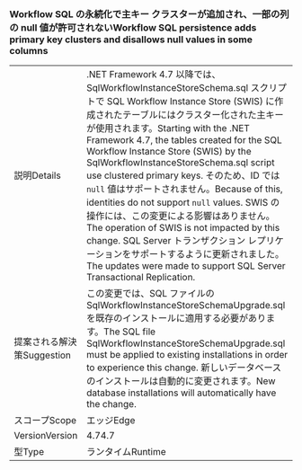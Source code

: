 ### <a name="workflow-sql-persistence-adds-primary-key-clusters-and-disallows-null-values-in-some-columns"></a><span data-ttu-id="3878f-101">Workflow SQL の永続化で主キー クラスターが追加され、一部の列の null 値が許可されない</span><span class="sxs-lookup"><span data-stu-id="3878f-101">Workflow SQL persistence adds primary key clusters and disallows null values in some columns</span></span>

|   |   |
|---|---|
|<span data-ttu-id="3878f-102">説明</span><span class="sxs-lookup"><span data-stu-id="3878f-102">Details</span></span>|<span data-ttu-id="3878f-103">.NET Framework 4.7 以降では、SqlWorkflowInstanceStoreSchema.sql スクリプトで SQL Workflow Instance Store (SWIS) に作成されたテーブルにはクラスター化された主キーが使用されます。</span><span class="sxs-lookup"><span data-stu-id="3878f-103">Starting with the .NET Framework 4.7, the tables created for the SQL Workflow Instance Store (SWIS) by the SqlWorkflowInstanceStoreSchema.sql script use clustered primary keys.</span></span> <span data-ttu-id="3878f-104">そのため、ID では <code>null</code> 値はサポートされません。</span><span class="sxs-lookup"><span data-stu-id="3878f-104">Because of this, identities do not support <code>null</code> values.</span></span> <span data-ttu-id="3878f-105">SWIS の操作には、この変更による影響はありません。</span><span class="sxs-lookup"><span data-stu-id="3878f-105">The operation of SWIS is not impacted by this change.</span></span> <span data-ttu-id="3878f-106">SQL Server トランザクション レプリケーションをサポートするように更新されました。</span><span class="sxs-lookup"><span data-stu-id="3878f-106">The updates were made to support SQL Server Transactional Replication.</span></span>|
|<span data-ttu-id="3878f-107">提案される解決策</span><span class="sxs-lookup"><span data-stu-id="3878f-107">Suggestion</span></span>|<span data-ttu-id="3878f-108">この変更では、SQL ファイルの SqlWorkflowInstanceStoreSchemaUpgrade.sql を既存のインストールに適用する必要があります。</span><span class="sxs-lookup"><span data-stu-id="3878f-108">The SQL file SqlWorkflowInstanceStoreSchemaUpgrade.sql must be applied to existing installations in order to experience this change.</span></span> <span data-ttu-id="3878f-109">新しいデータベースのインストールは自動的に変更されます。</span><span class="sxs-lookup"><span data-stu-id="3878f-109">New database installations will automatically have the change.</span></span>|
|<span data-ttu-id="3878f-110">スコープ</span><span class="sxs-lookup"><span data-stu-id="3878f-110">Scope</span></span>|<span data-ttu-id="3878f-111">エッジ</span><span class="sxs-lookup"><span data-stu-id="3878f-111">Edge</span></span>|
|<span data-ttu-id="3878f-112">Version</span><span class="sxs-lookup"><span data-stu-id="3878f-112">Version</span></span>|<span data-ttu-id="3878f-113">4.7</span><span class="sxs-lookup"><span data-stu-id="3878f-113">4.7</span></span>|
|<span data-ttu-id="3878f-114">型</span><span class="sxs-lookup"><span data-stu-id="3878f-114">Type</span></span>|<span data-ttu-id="3878f-115">ランタイム</span><span class="sxs-lookup"><span data-stu-id="3878f-115">Runtime</span></span>|

